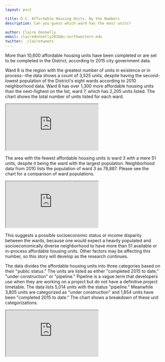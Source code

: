 ```yaml
---
layout: post

title: D.C. Affordable Housing Units, By the Numbers
description: Can you guess which ward has the most units?

author: Claire Donnelly
email: clairedonnelly2016@u.northwestern.edu
twitter: _clairetweets
---
```


More than 10,600 affordable housing units have been completed or are set to be completed in the District, according to 2015 city government data. 

Ward 8 is the region with the greatest number of units in existence or in process--the data shows a count of 3,525 units, despite having the second-lowest population of the District's eight wards according to 2010 neighborhood data. Ward 8 has over 1,300 more affordable housing units than the next-highest on the list, ward 7, which has 2,205 units listed. The chart shows the total number of units listed for each ward.

<iframe src="https://docs.google.com/spreadsheets/d/1MoQalIDlw2Xven1c1daT0KbXrwpMWQNK7Xz8Eak8j0U/pubchart?oid=1178026848&amp;format=interactive"></iframe>

The area with the fewest affordable housing units is ward 3 with a mere 51 units, despite it being the ward with the largest population. Neighborhood data from 2010 lists the population of ward 3 as 78,887. Please see the chart for a comparison of ward populations. 

<iframe src="https://docs.google.com/spreadsheets/d/1qtLZiRc8dRC4ShvPdDYL6z2Bk2y2FFDOORXKwczazx4/pubchart?oid=1038511082&amp;format=interactive"></iframe>

This suggests a possible socioeconomic status or income disparity between the wards, because one would expect a heavily populated and socioeconomically diverse neighborhood to have more than 51 available or in-process affordable housing units. Other factors may be affecting this number, so this story will develop as the research continues. 

The data divides the affordable housing units into three categories based on their "public status." The units are listed as either "completed 2015 to date," "under construction" or "pipeline." Pipeline is a vague term that developers use when they are working on a project but do not have a definitive project timetable. The data lists 5,014 units with the status "pipeline." Meanwhile 3,805 units are categorized as "under construction" and 1,854 units have been "completed 2015 to date." The chart shows a breakdown of these unit categorizations. 

<iframe src="https://docs.google.com/spreadsheets/d/1MoQalIDlw2Xven1c1daT0KbXrwpMWQNK7Xz8Eak8j0U/pubchart?oid=1300511087&amp;format=image"></iframe>
